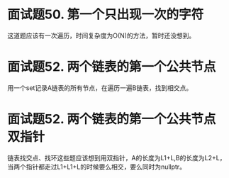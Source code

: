 # 面试题50. 第一个只出现一次的字符
这道题应该有一次遍历，时间复杂度为O(N)的方法，暂时还没想到。

# 面试题52. 两个链表的第一个公共节点
用一个set记录A链表的所有节点，在遍历一遍B链表，找到相交点。

# 面试题52. 两个链表的第一个公共节点 双指针
链表找交点、找环这些题应该想到用双指针，A的长度为L1+L,B的长度为L2+L，当两个指针都走过L1+L1+L的时候要么相交，要么同时为nullptr。
